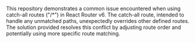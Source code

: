 This repository demonstrates a common issue encountered when using catch-all routes ("/*") in React Router v6. The catch-all route, intended to handle any unmatched paths, unexpectedly overrides other defined routes.  The solution provided resolves this conflict by adjusting route order and potentially using more specific route matching.